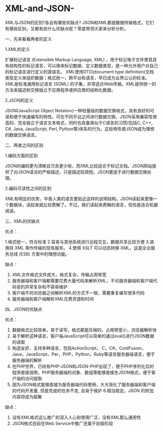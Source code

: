 # XML-and-JSON-
XML与JSON的区别?各自有哪些优缺点?
JSON和XML都是数据传输格式，它们有哪些区别，又都有些什么优缺点呢？零度带领大家来分析分析。

一、先来看看两者的定义

1.XML的定义

扩展标记语言 (Extensible Markup Language, XML) ，用于标记电子文件使其具有结构性的标记语言，可以用来标记数据、定义数据类型，是一种允许用户对自己的标记语言进行定义的源语言。 XML使用DTD(document type definition)文档类型定义来组织数据；格式统一，跨平台和语言，早已成为业界公认的标准。
XML是标准通用标记语言 (SGML) 的子集，非常适合Web传输。XML提供统一的方法来描述和交换独立于应用程序或供应商的结构化数据。

2.JSON的定义

JSON(JavaScript Object Notation)一种轻量级的数据交换格式，具有良好的可读和便于快速编写的特性。可在不同平台之间进行数据交换。JSON采用兼容性很高的、完全独立于语言文本格式，同时也具备类似于C语言的习惯(包括C, C++, C#, Java, JavaScript, Perl, Python等)体系的行为。这些特性使JSON成为理想的数据交换语言。

二、两者之间的区别

1.编码方面的区别

JSON的编码更为清晰且冗余更少些，而XML比较适合于标记文档。JSON网站提供了对JSON语法的严格描述，只是描述较简短。JSON更适于进行数据交换处理。

2.编码可读性之间的区别

XML有明显的优势，毕竟人类的语言更贴近这样的说明结构。JSON读起来更像一个数据块，读起来就比较费解了。不过，我们读起来费解的语言，恰恰是适合机器阅读。

三、XML的优缺点

优点：

1.格式统一，符合标准
2.容易与其他系统进行远程交互，数据共享比较方便
3.调用将 XML 用作传输的现有服务。
4.使用 XSLT 可以动态转换 XML。这是企业服务总线 (ESB) 方案中的理想功能。

缺点：

1. XML文件格式文件庞大，格式复杂，传输占用带宽
2. 服务器端和客户端都需要花费大量代码来解析XML，不论服务器端和客户端代码变的异常复杂和不容易维护
3. 客户端不同浏览器之间解析XML的方式不一致，需要重复编写很多代码
4. 服务器端和客户端解析XML花费资源和时间

四、JSON的优缺点

优点：

1. 数据格式比较简单，易于读写，格式都是压缩的，占用带宽小，浏览器解析快
2. 易于解析这种语言，客户端JavaScript可以简单的通过eval()进行JSON数据的读取
3. 构造友好，支持多种语言，包括ActionScript， C，C#，ColdFusion，Java，JavaScript，Per，PHP，Python，Ruby等语言服务器端语言，便于服务器端的解析
4. 在PHP世界，已经有PHP-JSON和JSON-PHP出现了，便于PHP序列化后的程序直接调用，PHP服务器端的对象、数组等能够直接生JSON格式，便于客户端的访问提取
5. 因为JSON格式能够直接为服务器端代码使用，大大简化了服务器端和客户端的代码开发量, 但是完成的任务不变, 且易于维护
6.相当稳定。JSON 的附加内容将成为超集

缺点：

1. 没有XML格式这么推广的深入人心和使用广泛，没有XML那么通用性
2. JSON格式目前在Web Service中推广还属于初级阶段
